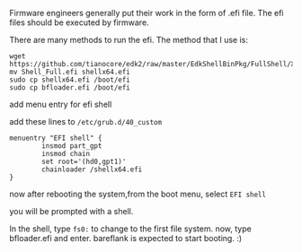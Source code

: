 Firmware engineers generally put their work in the form of .efi file. The efi files should be executed by firmware. 

There are many methods to run the efi. The method that I use is:


```
wget https://github.com/tianocore/edk2/raw/master/EdkShellBinPkg/FullShell/X64/Shell_Full.efi
mv Shell_Full.efi shellx64.efi
sudo cp shellx64.efi /boot/efi
sudo cp bfloader.efi /boot/efi
```

add menu entry for efi shell

add these lines to `/etc/grub.d/40_custom`

```
menuentry "EFI shell" {
        insmod part_gpt
        insmod chain
        set root='(hd0,gpt1)'
        chainloader /shellx64.efi
}
```
now after rebooting the system,from the boot menu,  select `EFI shell`

you will be prompted with a shell. 

In the shell, type `fs0:` to change to the first file system.
now, type bfloader.efi and enter. bareflank is expected to start booting. :) 


